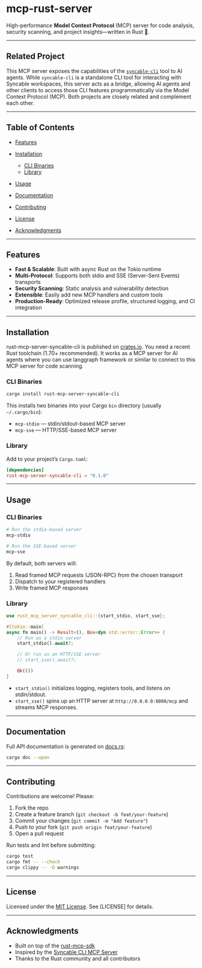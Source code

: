 # mcp-rust-server

High-performance **Model Context Protocol** (MCP) server for code analysis, security scanning, and project insights—written in Rust 🦀.

---

## Related Project

This MCP server exposes the capabilities of the [`syncable-cli`](https://crates.io/crates/syncable-cli) tool to AI agents. While `syncable-cli` is a standalone CLI tool for interacting with Syncable workspaces, this server acts as a bridge, allowing AI agents and other clients to access those CLI features programmatically via the Model Context Protocol (MCP). Both projects are closely related and complement each other.

---

## Table of Contents

* [Features](#features)
* [Installation](#installation)

  * [CLI Binaries](#cli-binaries)
  * [Library](#library)
* [Usage](#usage)
* [Documentation](#documentation)
* [Contributing](#contributing)
* [License](#license)
* [Acknowledgments](#acknowledgments)

---

## Features

* **Fast & Scalable**: Built with async Rust on the Tokio runtime
* **Multi-Protocol**: Supports both stdio and SSE (Server-Sent Events) transports
* **Security Scanning**: Static analysis and vulnerability detection
* **Extensible**: Easily add new MCP handlers and custom tools
* **Production-Ready**: Optimized release profile, structured logging, and CI integration

---

## Installation

rust-mcp-server-syncable-cli is published on [crates.io]. You need a recent Rust toolchain (1.70+ recommended). It works as a MCP server for AI agents where you can use langgraph framework or similar to connect to this MCP server for code scanning. 

### CLI Binaries

```bash
cargo install rust-mcp-server-syncable-cli
```

This installs two binaries into your Cargo `bin` directory (usually `~/.cargo/bin`):

* `mcp-stdio` — stdin/stdout-based MCP server
* `mcp-sse`   — HTTP/SSE-based MCP server

### Library

Add to your project’s `Cargo.toml`:

```toml
[dependencies]
rust-mcp-server-syncable-cli = "0.1.0"
```

---

## Usage

### CLI Binaries

```bash
# Run the stdio-based server
mcp-stdio

# Run the SSE-based server
mcp-sse
```

By default, both servers will:

1. Read framed MCP requests (JSON-RPC) from the chosen transport
2. Dispatch to your registered handlers
3. Write framed MCP responses

### Library

```rust
use rust_mcp_server_syncable_cli::{start_stdio, start_sse};

#[tokio::main]
async fn main() -> Result<(), Box<dyn std::error::Error>> {
    // Run as a stdio server
    start_stdio().await?;

    // Or run as an HTTP/SSE server
    // start_sse().await?;

    Ok(())
}
```

* `start_stdio()` initializes logging, registers tools, and listens on stdin/stdout.
* `start_sse()` spins up an HTTP server at `http://0.0.0.0:8000/mcp` and streams MCP responses.

---

## Documentation

Full API documentation is generated on [docs.rs]:

```bash
cargo doc --open
```

---

## Contributing

Contributions are welcome! Please:

1. Fork the repo
2. Create a feature branch (`git checkout -b feat/your-feature`)
3. Commit your changes (`git commit -m "Add feature"`)
4. Push to your fork (`git push origin feat/your-feature`)
5. Open a pull request

Run tests and lint before submitting:

```bash
cargo test
cargo fmt -- --check
cargo clippy -- -D warnings
```

---

## License

Licensed under the [MIT License]. See \[LICENSE] for details.

---

## Acknowledgments

* Built on top of the [rust-mcp-sdk]
* Inspired by the [Syncable CLI MCP Server]
* Thanks to the Rust community and all contributors

[crates.io]: https://crates.io/crates/mcp-rust-server
[docs.rs]: https://docs.rs/mcp-rust-server
[examples/]: https://github.com/syncable-dev/syncable-cli-mcp-server/tree/main/examples
[MIT License]: LICENSE
[rust-mcp-sdk]: https://crates.io/crates/rust-mcp-sdk
[Syncable CLI MCP Server]: https://github.com/syncable-dev/syncable-cli-mcp-server
